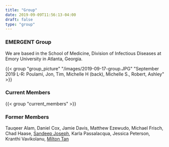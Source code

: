 ```yaml
---
title: "Group"
date: 2019-09-09T11:56:13-04:00
draft: false
type: "group"
---
```

### EMERGENT Group
We are based in the School of Medicine, Division of Infectious Diseases at  Emory University in Atlanta, Georgia.

{{< group "group_picture" "/images/2019-09-17-group.JPG" "September 2019 L-R: Poulami, Jon, Tim, Michelle H (back), Michelle S., Robert, Ashley" >}}

### Current Members

{{< group "current_members" >}}

### Former Members
Tauqeer Alam, Daniel Cox, Jamie Davis, Matthew Ezewudo, Michael Frisch, Chad Haase, [Sandeep Joseph](https://twitter.com/jose_sandeep), Karla Passalacqua, Jessica Peterson, Kranthi Vavikolanu, [Milton Tan](https://twitter.com/mtanichthys)

